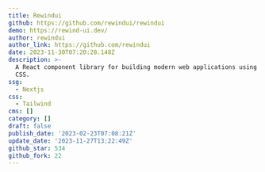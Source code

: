 ```yaml
---
title: Rewindui
github: https://github.com/rewindui/rewindui
demo: https://rewind-ui.dev/
author: rewindui
author_link: https://github.com/rewindui
date: 2023-11-30T07:20:28.148Z
description: >-
  A React component library for building modern web applications using Tailwind
  CSS.
ssg:
  - Nextjs
css:
  - Tailwind
cms: []
category: []
draft: false
publish_date: '2023-02-23T07:08:21Z'
update_date: '2023-11-27T13:22:49Z'
github_star: 534
github_fork: 22
---
```

